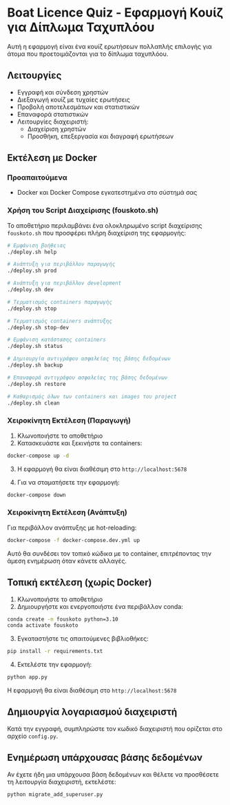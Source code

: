 # Boat Licence Quiz - Εφαρμογή Κουίζ για Δίπλωμα Ταχυπλόου

Αυτή η εφαρμογή είναι ένα κουίζ ερωτήσεων πολλαπλής επιλογής για άτομα που προετοιμάζονται για το δίπλωμα ταχυπλόου.

## Λειτουργίες

- Εγγραφή και σύνδεση χρηστών
- Διεξαγωγή κουίζ με τυχαίες ερωτήσεις
- Προβολή αποτελεσμάτων και στατιστικών
- Επαναφορά στατιστικών
- Λειτουργίες διαχειριστή:
  - Διαχείριση χρηστών
  - Προσθήκη, επεξεργασία και διαγραφή ερωτήσεων

## Εκτέλεση με Docker

### Προαπαιτούμενα

- Docker και Docker Compose εγκατεστημένα στο σύστημά σας

### Χρήση του Script Διαχείρισης (fouskoto.sh)

Το αποθετήριο περιλαμβάνει ένα ολοκληρωμένο script διαχείρισης `fouskoto.sh` που προσφέρει πλήρη διαχείριση της εφαρμογής:

```bash
# Εμφάνιση βοήθειας
./deploy.sh help

# Ανάπτυξη για περιβάλλον παραγωγής
./deploy.sh prod

# Ανάπτυξη για περιβάλλον development
./deploy.sh dev

# Τερματισμός containers παραγωγής
./deploy.sh stop

# Τερματισμός containers ανάπτυξης
./deploy.sh stop-dev

# Εμφάνιση κατάστασης containers
./deploy.sh status

# Δημιουργία αντιγράφου ασφαλείας της βάσης δεδομένων
./deploy.sh backup

# Επαναφορά αντιγράφου ασφαλείας της βάσης δεδομένων
./deploy.sh restore

# Καθαρισμός όλων των containers και images του project
./deploy.sh clean
```

### Χειροκίνητη Εκτέλεση (Παραγωγή)

1. Κλωνοποιήστε το αποθετήριο
2. Κατασκευάστε και ξεκινήστε τα containers:

```bash
docker-compose up -d
```

3. Η εφαρμογή θα είναι διαθέσιμη στο `http://localhost:5678`

4. Για να σταματήσετε την εφαρμογή:

```bash
docker-compose down
```

### Χειροκίνητη Εκτέλεση (Ανάπτυξη)

Για περιβάλλον ανάπτυξης με hot-reloading:

```bash
docker-compose -f docker-compose.dev.yml up
```

Αυτό θα συνδέσει τον τοπικό κώδικα με το container, επιτρέποντας την άμεση ενημέρωση όταν κάνετε αλλαγές.

## Τοπική εκτέλεση (χωρίς Docker)

1. Κλωνοποιήστε το αποθετήριο
2. Δημιουργήστε και ενεργοποιήστε ένα περιβάλλον conda:

```bash
conda create -n fouskoto python=3.10
conda activate fouskoto
```

3. Εγκαταστήστε τις απαιτούμενες βιβλιοθήκες:

```bash
pip install -r requirements.txt
```

4. Εκτελέστε την εφαρμογή:

```bash
python app.py
```

Η εφαρμογή θα είναι διαθέσιμη στο `http://localhost:5678`

## Δημιουργία λογαριασμού διαχειριστή

Κατά την εγγραφή, συμπληρώστε τον κωδικό διαχειριστή που ορίζεται στο αρχείο `config.py`.

## Ενημέρωση υπάρχουσας βάσης δεδομένων

Αν έχετε ήδη μια υπάρχουσα βάση δεδομένων και θέλετε να προσθέσετε τη λειτουργία διαχειριστή, εκτελέστε:

```bash
python migrate_add_superuser.py
```
